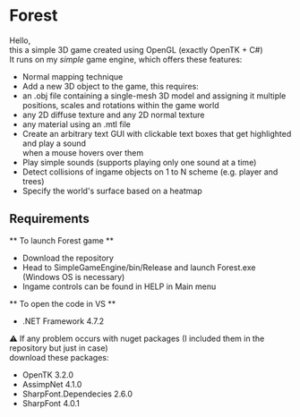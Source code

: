 Forest  
==============

Hello,  
this a simple 3D game created using OpenGL (exactly OpenTK + C#)  
It runs on my *simple* game engine, which offers these features:  
- Normal mapping technique
- Add a new 3D object to the game, this requires:
 - an .obj file containing a single-mesh 3D model and assigning it multiple positions, scales and rotations within the game world  
 - any 2D diffuse texture and any 2D normal texture  
 - any material using an .mtl file  
- Create an arbitrary text GUI with clickable text boxes that get highlighted and play a sound  
  when a mouse hovers over them  
- Play simple sounds (supports playing only one sound at a time)
- Detect collisions of ingame objects on 1 to N scheme (e.g. player and trees)
- Specify the world's surface based on a heatmap


Requirements  
--------------
** To launch Forest game **  
 - Download the repository  
 - Head to SimpleGameEngine/bin/Release and launch Forest.exe (Windows OS is necessary)  
 - Ingame controls can be found in HELP in Main menu  
  
** To open the code in VS **  
 - .NET Framework 4.7.2

:warning: If any problem occurs with nuget packages (I included them in the repository but just in case)  
download these packages:
 - OpenTK 3.2.0
 - AssimpNet 4.1.0
 - SharpFont.Dependecies 2.6.0
 - SharpFont 4.0.1


